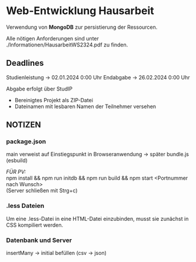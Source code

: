 # Web-Entwicklung Hausarbeit

Verwendung von **MongoDB** zur persistierung der Ressourcen.

Alle nötigen Anforderungen sind unter ./Informationen/HausarbeitWS2324.pdf zu finden.

## Deadlines

Studienleistung -> 02.01.2024 0:00 Uhr
Endabgabe -> 26.02.2024 0:00 Uhr

Abgabe erfolgt über StudIP
+ Bereinigtes Projekt als ZIP-Datei
+ Dateinamen mit lesbaren Namen der Teilnehmer versehen

## NOTIZEN

### package.json

main verweist auf Einstiegspunkt in Browseranwendung -> später bundle.js (esbuild)

*FÜR PV:* <br>
npm install && npm run initdb && npm run build && npm start \<Portnummer nach Wunsch\><br>
(Server schließen mit Strg+c)

### .less Dateien

Um eine .less-Datei in eine HTML-Datei einzubinden, musst sie zunächst in CSS kompiliert werden.

### Datenbank und Server

insertMany -> initial befüllen (csv -> json)